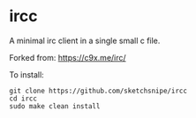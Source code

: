 # ircc
A minimal irc client in a single small c file.

Forked from: https://c9x.me/irc/

To install:

```
git clone https://github.com/sketchsnipe/ircc
cd ircc
sudo make clean install
```
